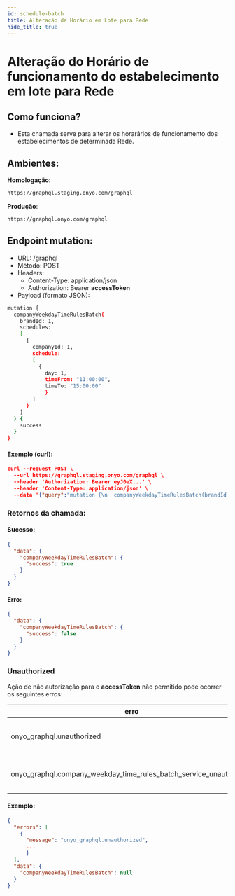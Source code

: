 ```yaml
---
id: schedule-batch
title: Alteração de Horário em Lote para Rede
hide_title: true
---
```


# Alteração do Horário de funcionamento do estabelecimento em lote para Rede

## Como funciona?

- Esta chamada serve para alterar os horarários de funcionamento dos estabelecimentos de determinada Rede.

## Ambientes:

**Homologação**:
```bash
https://graphql.staging.onyo.com/graphql
```

**Produção**:
```bash
https://graphql.onyo.com/graphql
```


## Endpoint mutation:

- URL: /graphql
- Método: POST
- Headers:
  - Content-Type: application/json
  - Authorization: Bearer **accessToken**
- Payload (formato JSON):
```bash
mutation {
  companyWeekdayTimeRulesBatch(
    brandId: 1, 
    schedules: 
    [
      {
        companyId: 1, 
        schedule: 
        [
          {
            day: 1, 
            timeFrom: "11:00:00", 
            timeTo: "15:00:00"
            }
        ]
      }
    ]
  ) {
    success
  }
}
```                 

#### Exemplo (curl):

```json
curl --request POST \
  --url https://graphql.staging.onyo.com/graphql \
  --header 'Authorization: Bearer eyJ0eX...' \
  --header 'Content-Type: application/json' \
  --data '{"query":"mutation {\n  companyWeekdayTimeRulesBatch(brandId: 123, schedules: [\n    {companyId: 1, schedule: [{day: 1, timeFrom: \"11:00:00\", timeTo: \"15:00:00\"}]},\n  ]) {\n    success\n  }\n}\n\n\n\n"}'
```

### Retornos da chamada:

#### Sucesso:

```json
{
  "data": {
    "companyWeekdayTimeRulesBatch": {
      "success": true
    }
  }
}
```

#### Erro:
```json
{
  "data": {
    "companyWeekdayTimeRulesBatch": {
      "success": false
    }
  }
}
```

### Unauthorized

Ação de não autorização para o **accessToken** não permitido pode ocorrer os seguintes erros:

| **erro** |  **motivo** 
| --------- |  ------------------ |
| onyo_graphql.unauthorized     | quando a **brandId** não é autorizada. 
| onyo_graphql.company_weekday_time_rules_batch_service_unauthorized     | quando a **CompanyId** não é autorizada. 


#### Exemplo:
```json
{
  "errors": [
    {
      "message": "onyo_graphql.unauthorized",
      ...
      }
  ],
  "data": {
    "companyWeekdayTimeRulesBatch": null
  }
}
```


